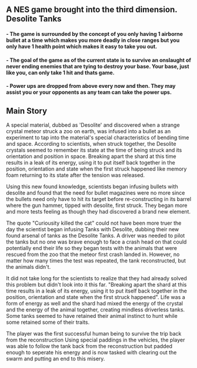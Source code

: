 ## A NES game brought into the third dimension. Desolite Tanks

#### - The game is surrounded by the concept of you only having 1 airborne bullet at a time which makes you more deadly in close ranges but you only have 1 health point which makes it easy to take you out.

#### - The goal of the game as of the current state is to survive an onslaught of never ending enemies that are tying to destroy your base. Your base, just like you, can only take 1 hit and thats game.

#### - Power ups are dropped from above every now and then. They may assist you or your opponents as any team can take the power ups.

## Main Story
A special material, dubbed as 'Desolite' and discovered when a strange crystal meteor struck a zoo on earth, was infused into a bullet as an experiment to tap into the material's special characteristics of bending time and space. According to scientists, when struck together, the Desolite crystals seemed to remember its state at the time of being struck and its orientation and position in space. Breaking apart the shard at this time results in a leak of its energy, using it to put itself back together in the position, orientation and state when the first struck happened like memory foam returning to its state after the tension was released.

Using this new found knowledge, scientists began infusing bullets with desolite and found that the need for bullet magazines were no more since the bullets need only have to hit its target before re-constructing in its barrel where the gun hammer, tipped with desolite, first struck. They began more and more tests feeling as though they had discovered a brand new element.

The quote "Curiousity killed the cat" could not have been more truer the day the scientist began infusing Tanks with Desolite, dubbing their new found arsenal of tanks as the Desolite Tanks. A driver was needed to pilot the tanks but no one was brave enough to face a crash head on that could potentially end their life so they began tests with the animals that were rescued from the zoo that the meteor first crash landed in. However, no matter how many times the test was repeated, the tank reconstructed, but the animals didn't. 

It did not take long for the scientists to realize that they had already solved this problem but didn't look into it this far. "Breaking apart the shard at this time results in a leak of its energy, using it to put itself back together in the position, orientation and state when the first struck happened". Life was a form of energy as well and the shard had mixed the energy of the crystal and the energy of the animal together, creating mindless driverless tanks. Some tanks seemed to have retained their animal instinct to hunt while some retained some of their traits.

The player was the first successful human being to survive the trip back from the reconstruction Using special paddings in the vehicles, the player was able to follow the tank back from the reconstruction but padded enough to seperate his energy and is now tasked with clearing out the swarm and putting an end to this misery.
